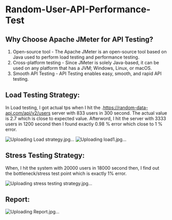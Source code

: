 # Random-User-API-Performance-Test
## Why Choose Apache JMeter for API Testing?

1. Open-source tool - The Apache JMeter is an open-source tool based on Java used to perform load testing and performance testing.
2. Cross-platform testing - Since JMeter is solely Java-based, it can be used on any platform that has a JVM; Windows, Linux, or macOS.
3. Smooth API Testing - API Testing enables easy, smooth, and rapid API testing.

## Load Testing Strategy:
In Load testing, I got actual tps when I hit the .https://random-data-api.com/api/v2/users server with 833 users in 300 second. The actual value is 2.7 which is close to expected value. Afterword, I hit the server with 3333 users in 1200 second then I found exactly 0.98 % error which close to 1 % error.

![Uploading Load strategy.jpg…]()
![Uploading load1.jpg…]()


## Stress Testing Strategy:
When, I hit the system with 20000 users in 18000 second then, I find out the bottleneck/stress test point which is exactly 1% error.

![Uploading stress testing strategy.jpg…]()


## Report:
![Uploading Report.jpg…]()


